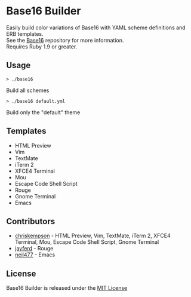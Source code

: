 # Base16 Builder
Easily build color variations of Base16 with YAML scheme definitions and ERB templates.  
See the [Base16](https://github.com/chriskempson/base16) repository for more information.  
Requires Ruby 1.9 or greater.

## Usage
    > ./base16
Build all schemes

    > ./base16 default.yml
Build only the "default" theme

## Templates
* HTML Preview
* Vim
* TextMate
* iTerm 2
* XFCE4 Terminal 
* Mou
* Escape Code Shell Script
* Rouge
* Gnome Terminal
* Emacs

## Contributors
* [chriskempson](https://github.com/chriskempson) - HTML Preview, Vim, TextMate, iTerm 2, XFCE4 Terminal, Mou, Escape Code Shell Script, Gnome Terminal
* [jayferd](https://github.com/jayferd) - Rouge
* [neil477](https://github.com/neil477) - Emacs

## License
Base16 Builder is released under the [MIT License](https://github.com/chriskempson/base16-builder/blob/master/LICENSE.md)